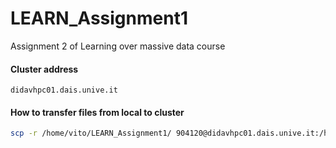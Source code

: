 # LEARN_Assignment1
Assignment 2 of Learning over massive data course
#### Cluster address

```
didavhpc01.dais.unive.it
```

#### How to transfer files from local to cluster

```bash
scp -r /home/vito/LEARN_Assignment1/ 904120@didavhpc01.dais.unive.it:/home/904120
```

